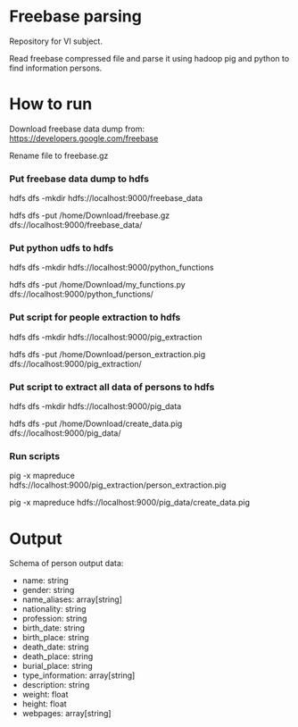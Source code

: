 # Freebase parsing
Repository for VI subject.

Read freebase compressed file and parse it using hadoop pig and python to find information persons.

# How to run
Download freebase data dump from: https://developers.google.com/freebase 

Rename file to freebase.gz

### Put freebase data dump to hdfs
hdfs dfs -mkdir hdfs://localhost:9000/freebase_data

hdfs dfs -put /home/Download/freebase.gz dfs://localhost:9000/freebase_data/

### Put python udfs to hdfs
hdfs dfs -mkdir hdfs://localhost:9000/python_functions

hdfs dfs -put /home/Download/my_functions.py dfs://localhost:9000/python_functions/

### Put script for people extraction to hdfs
hdfs dfs -mkdir hdfs://localhost:9000/pig_extraction

hdfs dfs -put /home/Download/person_extraction.pig dfs://localhost:9000/pig_extraction/

### Put script to extract all data of persons to hdfs
hdfs dfs -mkdir hdfs://localhost:9000/pig_data

hdfs dfs -put /home/Download/create_data.pig dfs://localhost:9000/pig_data/

### Run scripts
pig -x mapreduce hdfs://localhost:9000/pig_extraction/person_extraction.pig

pig -x mapreduce hdfs://localhost:9000/pig_data/create_data.pig

# Output
Schema of person output data:
 - name: string
 - gender: string
 - name_aliases: array[string]
 - nationality: string
 - profession: string
 - birth_date: string
 - birth_place: string
 - death_date: string
 - death_place: string
 - burial_place: string
 - type_information: array[string]
 - description: string
 - weight: float
 - height: float
 - webpages: array[string]

